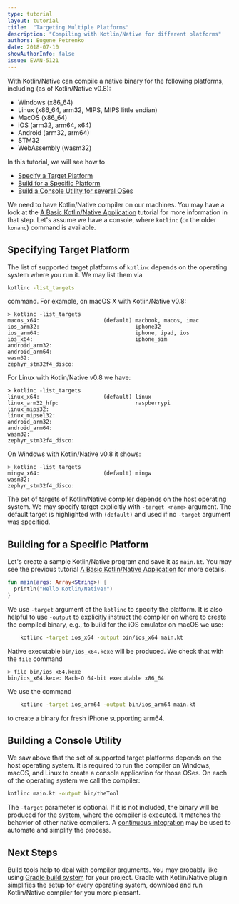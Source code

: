 ```yaml
---
type: tutorial
layout: tutorial
title:  "Targeting Multiple Platforms"
description: "Compiling with Kotlin/Native for different platforms"
authors: Eugene Petrenko
date: 2018-07-10
showAuthorInfo: false
issue: EVAN-5121
---
```


With Kotlin/Native can compile a native binary for 
the following platforms, including (as of Kotlin/Native v0.8): 
- Windows (x86_64)
- Linux (x86_64, arm32, MIPS, MIPS little endian)
- MacOS (x86_64)
- iOS (arm32, arm64, x64)
- Android (arm32, arm64)
- STM32
- WebAssembly (wasm32)

In this tutorial, we will see how to

* [Specify a Target Platform](#specifying-target-platform)
* [Build for a Specific Platform](#building-for-a-specific-platform)
* [Build a Console Utility for several OSes](#building-a-console-utility)

We need to have Kotlin/Native compiler on our machines. 
You may have a look at the
[A Basic Kotlin/Native Application](basic-kotlin-native-app.html#obtaining-the-compiler)
tutorial for more information in that step.
Let's assume we have a console, where `kotlinc` (or the older `konanc`) command is available. 

## Specifying Target Platform

The list of supported target platforms of `kotlinc` depends 
on the operating system where you run it. We may list them via 

```bash
kotlinc -list_targets
```

command. For example, on macOS X with Kotlin/Native v0.8:
```
> kotlinc -list_targets
macos_x64:                    (default) macbook, macos, imac
ios_arm32:                              iphone32
ios_arm64:                              iphone, ipad, ios
ios_x64:                                iphone_sim
android_arm32:
android_arm64:
wasm32:
zephyr_stm32f4_disco:
```

For Linux with Kotlin/Native v0.8 we have:

```
> kotlinc -list_targets
linux_x64:                    (default) linux
linux_arm32_hfp:                        raspberrypi
linux_mips32:
linux_mipsel32:
android_arm32:
android_arm64:
wasm32:
zephyr_stm32f4_disco:
```

On Windows with Kotlin/Native v0.8 it shows:
```
> kotlinc -list_targets
mingw_x64:                    (default) mingw
wasm32:
zephyr_stm32f4_disco:
```

The set of targets of Kotlin/Native compiler depends on the host operating system.
We may specify target explicitly with `-target <name>` argument. The default target 
is highlighted with `(default)` and used if no `-target` argument was 
specified.

## Building for a Specific Platform

Let's create a sample Kotlin/Native program and save it as `main.kt`. You may see the previous tutorial 
[A Basic Kotlin/Native Application](basic-kotlin-native-app.html#creating-hello-kotlin) for more details.

```kotlin
fun main(args: Array<String>) {
  println("Hello Kotlin/Native!")
}
```

We use `-target` argument of the `kotlinc` to specify the platform. It is also 
helpful to use `-output` to explicitly instruct
the compiler on where to create the compiled binary, e.g., to build for the iOS emulator on macOS we use:

```bash
    kotlinc -target ios_x64 -output bin/ios_x64 main.kt
``` 

Native executable `bin/ios_x64.kexe` will be produced. We check that with the `file` command 
```
> file bin/ios_x64.kexe
bin/ios_x64.kexe: Mach-O 64-bit executable x86_64
```

We use the command 
```bash
    kotlinc -target ios_arm64 -output bin/ios_arm64 main.kt
```
to create a binary for fresh iPhone supporting arm64. 

## Building a Console Utility

We saw above that the set of supported target platforms depends on the host operating system. 
It is required to run the compiler on Windows, macOS, and Linux to create a console application 
for those OSes. On each of the operating system we call the compiler:

```bash
kotlinc main.kt -output bin/theTool
```

The `-target` parameter is optional. If it is not included, the binary will be produced for the 
system, where the compiler is executed. It matches the behavior of other native compilers.
A [continuous integration](https://en.wikipedia.org/wiki/Continuous_integration)
may be used to automate and simplify the process. 

## Next Steps

Build tools help to deal with compiler arguments. You may probably 
like using [Gradle build system](gradle-for-kotlin-native.html) for your project. 
Gradle with Kotlin/Native plugin simplifies the setup for every operating system, download and run 
Kotlin/Native compiler for you more pleasant. 

